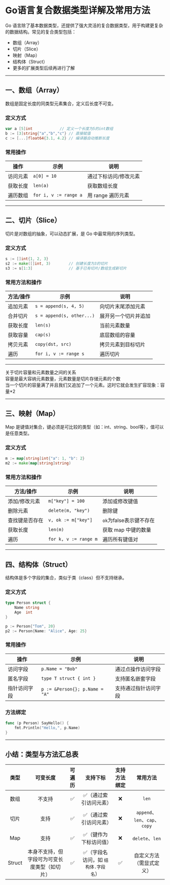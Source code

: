 # Go语言复合数据类型详解及常用方法

Go 语言除了基本数据类型，还提供了强大灵活的复合数据类型，用于构建更复杂的数据结构。常见的复合类型包括：

- 数组（Array）
- 切片（Slice）
- 映射（Map）
- 结构体（Struct）
- 更多的扩展类型后续再进行了解

---

## 一、数组（Array）

数组是固定长度的同类型元素集合，定义后长度不可变。

### 定义方式

```go
var a [5]int            // 定义一个长度为5的int数组
b := [3]string{"a","b","c"} // 直接赋值
c := [...]float64{3.1, 4.2} // 编译器自动推断长度
```

### 常用操作

| 操作            | 示例                    | 说明                  |
|-----------------|-------------------------|-----------------------|
| 访问元素        | `a[0] = 10`             | 通过下标访问/修改元素 |
| 获取长度        | `len(a)`                | 获取数组长度          |
| 遍历数组        | `for i, v := range a`   | 用 range 遍历元素     |

---

## 二、切片（Slice）

切片是对数组的抽象，可以动态扩展，是 Go 中最常用的序列类型。

### 定义方式

```go
s := []int{1, 2, 3}
s2 := make([]int, 3)        // 创建长度为3的切片
s3 := s[1:3]                // 基于已有切片/数组生成新切片
```

### 常用方法和操作

| 方法/操作        | 示例                          | 说明                       |
|------------------|-------------------------------|----------------------------|
| 追加元素         | `s = append(s, 4, 5)`          | 向切片末尾添加元素        |
| 合并切片         | `s = append(s, other...)`      | 展开另一个切片并追加       |
| 获取长度         | `len(s)`                       | 当前元素数量               |
| 获取容量         | `cap(s)`                       | 底层数组的容量             |
| 拷贝元素         | `copy(dst, src)`               | 拷贝元素到目标切片         |
| 遍历             | `for i, v := range s`          | 遍历切片                   |

---

关于切片容量和元素数量之间的关系  
容量是最大容纳元素数量，元素数量是切片存储元素的个数  
当一个切片的容量满了并且我们又追加了一个元素。这时它就会发生扩容现象：容量*2

---
## 三、映射（Map）

Map 是键值对集合，键必须是可比较的类型（如：int、string、bool等），值可以是任意类型。

### 定义方式

```go
m := map[string]int{"a": 1, "b": 2}
m2 := make(map[string]string)
```

### 常用方法和操作

| 方法/操作        | 示例                           | 说明                       |
|------------------|--------------------------------|----------------------------|
| 添加/修改元素     | `m["key"] = 100`               | 添加或修改键值             |
| 删除元素         | `delete(m, "key")`             | 删除键                     |
| 查找键是否存在   | `v, ok := m["key"]`            | `ok`为false表示键不存在     |
| 获取长度         | `len(m)`                       | 获取 map 中键的数量         |
| 遍历             | `for k, v := range m`          | 遍历所有键值对              |

---

## 四、结构体（Struct）

结构体是多个字段的集合，类似于类（class）但不支持继承。

### 定义方式

```go
type Person struct {
    Name string
    Age  int
}

p := Person{"Tom", 20}
p2 := Person{Name: "Alice", Age: 25}
```

### 常用操作

| 操作            | 示例                           | 说明                     |
|-----------------|--------------------------------|--------------------------|
| 访问字段        | `p.Name = "Bob"`               | 通过点操作访问字段       |
| 匿名字段        | `type T struct { int }`        | 支持匿名嵌套字段         |
| 指针访问字段    | `p := &Person{}; p.Name = "A"` | 支持通过指针访问字段     |

### 方法绑定

```go
func (p Person) SayHello() {
    fmt.Println("Hello,", p.Name)
}
```

---

## 小结：类型与方法汇总表

| 类型     | 可变长度                                       | 可遍历 | 支持下标                                     | 支持方法绑定 | 常用方法                        |
|:--------:|:---------------------------------------------:|:------:|:--------------------------------------------:|:--------------:|:------------------------------:|
| 数组     | 不支持                                         | ✅     | ✅（通过索引访问元素）                       | ❌             | `len`                          |
| 切片     | 支持                                           | ✅     | ✅（通过索引访问元素）                       | ❌             | `append`、`len`、`cap`、`copy` |
| Map      | 支持                                           | ✅     | ✅（键作为下标访问值）                       | ❌             | `delete`、`len`                |
| Struct   | 本身不支持，但字段可为可变长度类型（如切片）   | ✅     | ✅（字段名访问，如 `结构体.字段名`）         | ✅             | 自定义方法（需显式定义）       |

